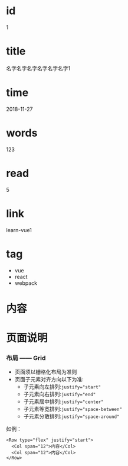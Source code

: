 # id
1

# title
名字名字名字名字名字名字1

# time
2018-11-27

# words
123

# read
5

# link
learn-vue1

# tag
- vue
- react
- webpack

# 内容

# 页面说明
### 布局 —— Grid
 * 页面须以栅格化布局为准则
 * 页面子元素对齐方向以下为准:
    * 子元素向左排列:`justify="start"`
    * 子元素向右排列:`justify="end"`
    * 子元素居中排列:`justify="center"`
    * 子元素等宽排列:`justify="space-between"`
    * 子元素分散排列:`justify="space-around"`

如例：

```
<Row type="flex" justify="start">
  <Col span="12">内容</Col>
  <Col span="12">内容</Col>
</Row>
```
